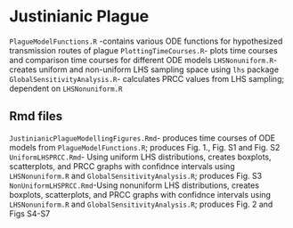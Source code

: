 # Justinianic Plague

`PlagueModelFunctions.R` -contains various ODE functions for hypothesized transmission routes of plague
`PlottingTimeCourses.R`- plots time courses and comparison time courses for different ODE models
`LHSNonuniform.R`- creates uniform and non-uniform LHS sampling space using `lhs` package
`GlobalSensitivityAnalysis.R`- calculates PRCC values from LHS sampling; dependent on `LHSNonuniform.R`

## Rmd files
`JustinianicPlagueModellingFigures.Rmd`- produces time courses of ODE models from `PlagueModelFunctions.R`; produces Fig. 1., Fig. S1 and Fig. S2
`UniformLHSPRCC.Rmd`- Using uniform LHS distributions, creates boxplots, scatterplots, and PRCC graphs with confidnce intervals using `LHSNonuniform.R` and `GlobalSensitivityAnalysis.R`; produces Fig. S3
`NonUniformLHSPRCC.Rmd`-Using nonuniform LHS distributions, creates boxplots, scatterplots, and PRCC graphs with confidnce intervals using `LHSNonuniform.R` and `GlobalSensitivityAnalysis.R`; produces Fig. 2 and Figs S4-S7
